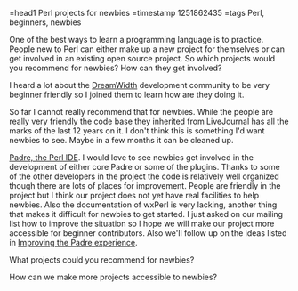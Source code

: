 =head1 Perl projects for newbies
=timestamp 1251862435
=tags Perl, beginners, newbies



One of the best ways to learn a programming language is to 
practice. People new to Perl can either make up a new project 
for themselves or can get involved in an existing open 
source project. So which projects would you recommend for 
newbies? How can they get involved?



I heard a lot about the <a href="http://www.dreamwidth.org/">DreamWidth</a>
development community to be very beginner friendly so I joined them
to learn how are they doing it.

So far I cannot really recommend that for newbies. 
While the people are really very friendly the code base 
they inherited from LiveJournal has all the marks of the 
last 12 years on it. I don't think this is something I'd want 
newbies to see. Maybe in a few months it can be cleaned up.


<a href="http://padre.perlide.org/">Padre, the Perl IDE</a>. 
I would love to see newbies get involved in the development 
of either core Padre or some of the plugins. 
Thanks to some of the other developers in the project the code 
is relatively well organized though there are lots of places for
improvement. People are friendly in the project but I think our 
project does not yet have real facilities to help newbies. 
Also the documentation of wxPerl is very lacking, another thing
that makes it difficult for newbies to get started.
I just asked on our mailing list how to improve the situation
so I hope we will make our project more accessible for beginner
contributors. Also we'll follow up on the ideas listed in
<a href="/improving-the-padre-experience.html">Improving the Padre experience</a>.

What projects could you recommend for newbies?

How can we make more projects accessible to newbies?

